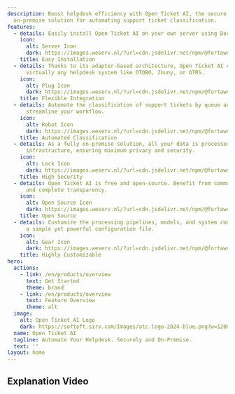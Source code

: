 ```yaml
---
description: Boost helpdesk efficiency with Open Ticket AI, the secure, open-source,
  on-premise solution for automating support ticket classification.
features:
  - details: Easily install Open Ticket AI on your own server using Docker.
    icon:
      alt: Server Icon
      dark: https://images.weserv.nl/?url=cdn.jsdelivr.net/npm/@fortawesome/fontawesome-free@6/svgs/solid/server.svg&filt=negate&w=48
    title: Easy Installation
  - details: Thanks to its adapter-based architecture, Open Ticket AI can connect to
      virtually any helpdesk system like OTOBO, Znuny, or OTRS.
    icon:
      alt: Plug Icon
      dark: https://images.weserv.nl/?url=cdn.jsdelivr.net/npm/@fortawesome/fontawesome-free@6/svgs/solid/plug.svg&filt=negate&w=48
    title: Flexible Integration
  - details: Automate the classification of support tickets by queue and priority to
      streamline your workflow.
    icon:
      alt: Robot Icon
      dark: https://images.weserv.nl/?url=cdn.jsdelivr.net/npm/@fortawesome/fontawesome-free@6/svgs/solid/robot.svg&filt=negate&w=48
    title: Automated Classification
  - details: As a fully on-premise solution, all your data is processed locally on your
      infrastructure, ensuring maximum privacy and security.
    icon:
      alt: Lock Icon
      dark: https://images.weserv.nl/?url=cdn.jsdelivr.net/npm/@fortawesome/fontawesome-free@6/svgs/solid/lock.svg&filt=negate&w=48
    title: High Security
  - details: Open Ticket AI is free and open-source. Benefit from community-driven development
      and complete transparency.
    icon:
      alt: Open Source Icon
      dark: https://images.weserv.nl/?url=cdn.jsdelivr.net/npm/@fortawesome/fontawesome-free@6/svgs/solid/code-branch.svg&filt=negate&w=48
    title: Open Source
  - details: Customize the processing pipelines, models, and system connections through
      a simple yet powerful configuration file.
    icon:
      alt: Gear Icon
      dark: https://images.weserv.nl/?url=cdn.jsdelivr.net/npm/@fortawesome/fontawesome-free@6/svgs/solid/gear.svg&filt=negate&w=48
    title: Highly Customizable
hero:
  actions:
    - link: /en/products/overview
      text: Get Started
      theme: brand
    - link: /en/products/overview
      text: Feature Overview
      theme: alt
  image:
    alt: Open Ticket AI Logo
    dark: https://softoft.sirv.com/Images/atc-logo-2024-blue.png?w=120&q=80
  name: Open Ticket AI
  tagline: Automate Your Helpdesk. Securely and On-Premise.
  text: ''
layout: home
---
```


## Explanation Video

<YoutubeVideo
videoId="Kz5kWb8w5Bg"
title="Open Ticket AI — The Open-Source Solution for Automated Ticket Classification"
/>

<OTAIPredictionDemo api-link="products/prediction-api/overview"/>
<ClientOnly>
<AIClassificationAnimation/>
</ClientOnly>


<ServicePackages/>

<SupportPlans/>

<ContactForm/>


